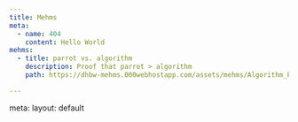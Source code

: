 ```yaml
---
title: Mehms
meta:
  - name: 404
    content: Hello World
mehms:
  - title: parrot vs. algorithm
    description: Proof that parrot > algorithm
    path: https://dhbw-mehms.000webhostapp.com/assets/mehms/Algorithm_Parrot.jpg

---
```


<route lang="yaml">
meta:
  layout: default
</route>

<MehmToolbar />
<Mehms />